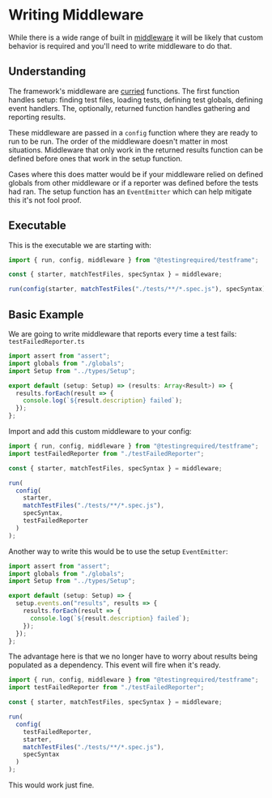# Writing Middleware

While there is a wide range of built in [middleware](https://github.com/testingrequired/testframe/blob/master/MIDDLEWARE.md) it will be likely that custom behavior is required and you'll need to write middleware to do that.

## Understanding

The framework's middleware are [curried](https://en.wikipedia.org/wiki/Currying) functions. The first function handles setup: finding test files, loading tests, defining test globals, defining event handlers. The, optionally, returned function handles gathering and reporting results.

These middleware are passed in a `config` function where they are ready to run to be run. The order of the middleware doesn't matter in most situations. Middleware that only work in the returned results function can be defined before ones that work in the setup function.

Cases where this does matter would be if your middleware relied on defined globals from other middleware or if a reporter was defined before the tests had ran. The setup function has an `EventEmitter` which can help mitigate this it's not fool proof.

## Executable

This is the executable we are starting with:

```javascript
import { run, config, middleware } from "@testingrequired/testframe";

const { starter, matchTestFiles, specSyntax } = middleware;

run(config(starter, matchTestFiles("./tests/**/*.spec.js"), specSyntax));
```

## Basic Example

We are going to write middleware that reports every time a test fails: `testFailedReporter.ts`

```typescript
import assert from "assert";
import globals from "./globals";
import Setup from "../types/Setup";

export default (setup: Setup) => (results: Array<Result>) => {
  results.forEach(result => {
    console.log(`${result.description} failed`);
  });
};
```

Import and add this custom middleware to your config:

```javascript
import { run, config, middleware } from "@testingrequired/testframe";
import testFailedReporter from "./testFailedReporter";

const { starter, matchTestFiles, specSyntax } = middleware;

run(
  config(
    starter,
    matchTestFiles("./tests/**/*.spec.js"),
    specSyntax,
    testFailedReporter
  )
);
```

Another way to write this would be to use the setup `EventEmitter`:

```typescript
import assert from "assert";
import globals from "./globals";
import Setup from "../types/Setup";

export default (setup: Setup) => {
  setup.events.on("results", results => {
    results.forEach(result => {
      console.log(`${result.description} failed`);
    });
  });
};
```

The advantage here is that we no longer have to worry about results being populated as a dependency. This event will fire when it's ready.

```javascript
import { run, config, middleware } from "@testingrequired/testframe";
import testFailedReporter from "./testFailedReporter";

const { starter, matchTestFiles, specSyntax } = middleware;

run(
  config(
    testFailedReporter,
    starter,
    matchTestFiles("./tests/**/*.spec.js"),
    specSyntax
  )
);
```

This would work just fine.
